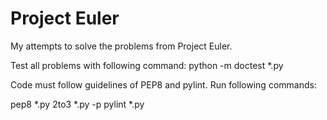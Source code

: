Project Euler
=============

My attempts to solve the problems from Project Euler.

Test all problems with following command:
python -m doctest *.py

Code must follow guidelines of PEP8 and pylint. Run following commands:

pep8 *.py
2to3 *.py -p
pylint *.py
